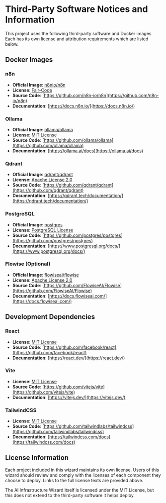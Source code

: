 # Third-Party Software Notices and Information

This project uses the following third-party software and Docker images. Each has its own license and attribution requirements which are listed below.

## Docker Images

### n8n
- **Official Image**: [n8nio/n8n](https://hub.docker.com/r/n8nio/n8n)
- **License**: [Fair-Code](https://docs.n8n.io/reference/license/)
- **Source Code**: [https://github.com/n8n-io/n8n](https://github.com/n8n-io/n8n)
- **Documentation**: [https://docs.n8n.io/](https://docs.n8n.io/)

### Ollama
- **Official Image**: [ollama/ollama](https://hub.docker.com/r/ollama/ollama)
- **License**: [MIT License](https://github.com/ollama/ollama/blob/main/LICENSE)
- **Source Code**: [https://github.com/ollama/ollama](https://github.com/ollama/ollama)
- **Documentation**: [https://ollama.ai/docs](https://ollama.ai/docs)

### Qdrant
- **Official Image**: [qdrant/qdrant](https://hub.docker.com/r/qdrant/qdrant)
- **License**: [Apache License 2.0](https://github.com/qdrant/qdrant/blob/master/LICENSE)
- **Source Code**: [https://github.com/qdrant/qdrant](https://github.com/qdrant/qdrant)
- **Documentation**: [https://qdrant.tech/documentation/](https://qdrant.tech/documentation/)

### PostgreSQL
- **Official Image**: [postgres](https://hub.docker.com/_/postgres)
- **License**: [PostgreSQL License](https://www.postgresql.org/about/licence/)
- **Source Code**: [https://github.com/postgres/postgres](https://github.com/postgres/postgres)
- **Documentation**: [https://www.postgresql.org/docs/](https://www.postgresql.org/docs/)

### Flowise (Optional)
- **Official Image**: [flowiseai/flowise](https://hub.docker.com/r/flowiseai/flowise)
- **License**: [Apache License 2.0](https://github.com/FlowiseAI/Flowise/blob/main/LICENSE)
- **Source Code**: [https://github.com/FlowiseAI/Flowise](https://github.com/FlowiseAI/Flowise)
- **Documentation**: [https://docs.flowiseai.com/](https://docs.flowiseai.com/)

## Development Dependencies

### React
- **License**: [MIT License](https://github.com/facebook/react/blob/main/LICENSE)
- **Source Code**: [https://github.com/facebook/react](https://github.com/facebook/react)
- **Documentation**: [https://react.dev/](https://react.dev/)

### Vite
- **License**: [MIT License](https://github.com/vitejs/vite/blob/main/LICENSE)
- **Source Code**: [https://github.com/vitejs/vite](https://github.com/vitejs/vite)
- **Documentation**: [https://vitejs.dev/](https://vitejs.dev/)

### TailwindCSS
- **License**: [MIT License](https://github.com/tailwindlabs/tailwindcss/blob/master/LICENSE)
- **Source Code**: [https://github.com/tailwindlabs/tailwindcss](https://github.com/tailwindlabs/tailwindcss)
- **Documentation**: [https://tailwindcss.com/docs](https://tailwindcss.com/docs)

## License Information

Each project included in this wizard maintains its own license. Users of this wizard should review and comply with the licenses of each component they choose to deploy. Links to the full license texts are provided above.

The AI Infrastructure Wizard itself is licensed under the MIT License, but this does not extend to the third-party software it helps deploy.
